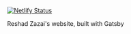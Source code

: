 [![Netlify Status](https://api.netlify.com/api/v1/badges/815b8253-cd7e-465e-a0e8-ffe869e6292b/deploy-status)](https://app.netlify.com/sites/markshust-com/deploys)

Reshad Zazai's website, built with Gatsby
